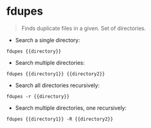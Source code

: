 # fdupes

> Finds duplicate files in a given.
> Set of directories.

- Search a single directory:

`fdupes {{directory}}`

- Search multiple directories:

`fdupes {{directory1}} {{directory2}}`

- Search all directories recursively:

`fdupes -r {{directory}}`

- Search multiple directories, one recursively:

`fdupes {{directory1}} -R {{directory2}}`
